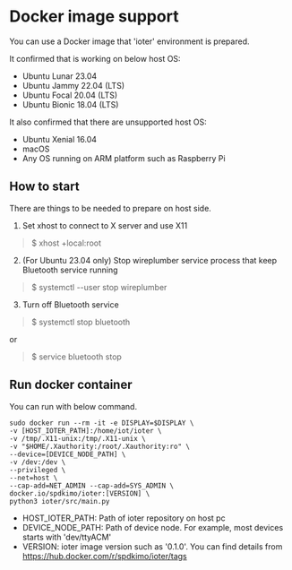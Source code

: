 # Docker image support
You can use a Docker image that 'ioter' environment is prepared.

It confirmed that is working on below host OS:
- Ubuntu Lunar 23.04
- Ubuntu Jammy 22.04 (LTS)
- Ubuntu Focal 20.04 (LTS)
- Ubuntu Bionic 18.04 (LTS)

It also confirmed that there are unsupported host OS:
- Ubuntu Xenial 16.04
- macOS
- Any OS running on ARM platform such as Raspberry Pi

## How to start
There are things to be needed to prepare on host side.
1. Set xhost to connect to X server and use X11
> $ xhost +local:root

2. (For Ubuntu 23.04 only) Stop wireplumber service process that keep Bluetooth service running
> $ systemctl --user stop wireplumber

3. Turn off Bluetooth service
> $ systemctl stop bluetooth

or

> $ service bluetooth stop

## Run docker container
You can run with below command.
```
sudo docker run --rm -it -e DISPLAY=$DISPLAY \
-v [HOST_IOTER_PATH]:/home/iot/ioter \
-v /tmp/.X11-unix:/tmp/.X11-unix \
-v "$HOME/.Xauthority:/root/.Xauthority:ro" \
--device=[DEVICE_NODE_PATH] \
-v /dev:/dev \
--privileged \
--net=host \
--cap-add=NET_ADMIN --cap-add=SYS_ADMIN \
docker.io/spdkimo/ioter:[VERSION] \
python3 ioter/src/main.py
```
- HOST_IOTER_PATH: Path of ioter repository on host pc
- DEVICE_NODE_PATH: Path of device node. For example, most devices starts with 'dev/ttyACM'
- VERSION: ioter image version such as '0.1.0'. You can find details from https://hub.docker.com/r/spdkimo/ioter/tags
